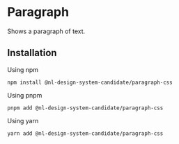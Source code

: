 <!-- @license CC0-1.0 -->

# Paragraph

Shows a paragraph of text.

## Installation

Using npm

```shell
npm install @nl-design-system-candidate/paragraph-css
```

Using pnpm

```shell
pnpm add @nl-design-system-candidate/paragraph-css
```

Using yarn

```shell
yarn add @nl-design-system-candidate/paragraph-css
```
